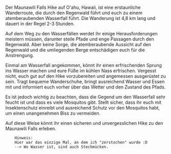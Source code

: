 Der Maunawili Falls Hike auf O'ahu, Hawaii, ist eine erstaunliche Wanderroute, die durch den Regenwald führt und euch zu einem atemberaubenden Wasserfall führt. Die Wanderung ist 4,8 km lang und dauert in der Regel 2-3 Stunden.

Auf dem Weg zu den Wasserfällen werdet ihr einige Herausforderungen meistern müssen, darunter steile Pfade und enge Passagen durch den Regenwald. Aber keine Sorge, die atemberaubende Aussicht auf den Regenwald und die umliegenden Berge entschädigen euch für die Anstrengung.

Einmal am Wasserfall angekommen, könnt ihr einen erfrischenden Sprung ins Wasser machen und eure Füße im kühlen Nass erfrischen. Vergesst nicht, euch gut auf den Hike vorzubereiten und angemessen ausgerüstet zu sein. Tragt bequeme Wanderschuhe, bringt ausreichend Wasser und Essen mit und informiert euch vorher über das Wetter und den Zustand des Pfads.

Es ist jedoch wichtig zu beachten, dass die Gegend um den Wasserfall sehr feucht ist und dass es viele Mosquitos gibt. Stellt sicher, dass ihr euch mit Insektenschutz einreibt und ausreichend Schutz vor den Mosquitos habt, um einen unangenehmen Biss zu vermeiden.

Auf diese Weise könnt ihr einen sicheren und unvergesslichen Hike zu den Maunawili Falls erleben.


        Hinweis:
        Hier war das einzige Mal, an dem ich "zerstochen" wurde :D
        --> Wo Wasser ist, sind auch Stechmücken.        